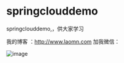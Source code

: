 # springclouddemo
springclouddemo,，供大家学习

我的博客 ：http://www.laomn.com
加我微信：

 ![image](https://github.com/henanren/majiang/blob/master/jpg/weixin.jpg)

